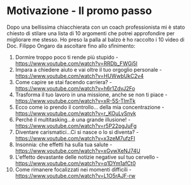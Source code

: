 # Motivazione - Il promo passo

Dopo una bellissima chiacchierata con un coach professionista mi è stato chiesto di stilare una lista di 10 argomenti che potrei approfondire per migliorare me stesso.
Ho preso la palla al balzo è ho raccolto i 10 video di Doc. Filippo Ongaro da ascoltare fino allo sfinimento:

1. Dormire troppo poco ti rende più stupido - https://www.youtube.com/watch?v=RRDb_FWGj5I
2. Impara a chiedere aiuto e vai oltre il tuo orgoglio personale - https://www.youtube.com/watch?v=HUWwbUkC2v4
3. Come capire se stai facendo carriera? - https://www.youtube.com/watch?v=h6r1ZdvJ2Fo
4. Trasforma il tuo lavoro in una missione, anche se non ti piace - https://www.youtube.com/watch?v=xR-5S-TImTk
5. Ecco come io prendo il controllo... della mia concentrazione - https://www.youtube.com/watch?v=r_KOuLySnyk
6. Perché il multitasking...è una grande illusione! - https://www.youtube.com/watch?v=r5P22pgJuFg
7. Diventare carismatici...Ci si nasce o lo si diventa? - https://www.youtube.com/watch?v=x3zeM7ufzFI
8. Insonnia: che effetti ha sulla tua salute - https://www.youtube.com/watch?v=xGywXeNJ74U
9. L'effetto devastante delle notizie negative sul tuo cervello - https://www.youtube.com/watch?v=q1DYm1afCt0
10. Come rimanere focalizzati nei momenti difficili - https://www.youtube.com/watch?v=L1O5rAJF-rw
